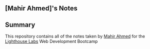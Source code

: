 ## [Mahir Ahmed]'s Notes
## Summary 

This repository contains all of the notes taken by [Mahir Ahmed](https://github.com/Mahir45/Lighthouse-web-notes/blob/master/README.md) for the [Lighthouse Labs](https://www.lighthouselabs.ca/) Web Development Bootcamp
